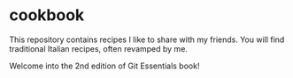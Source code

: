 # cookbook
This repository contains recipes I like to share with my friends. You will find traditional Italian recipes, often revamped by me.

Welcome into the 2nd edition of Git Essentials book!
